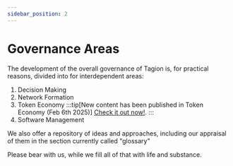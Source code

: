 ```yaml
---
sidebar_position: 2
---
```


# Governance Areas

The development of the overall governance of Tagion is, for practical reasons, divided into for interdependent areas:

1. Decision Making
2. Network Formation
3. Token Economy
   :::tip[New content has been published in Token Economy (Feb 6th 2025)]
[Check it out now!](./governance_areas/token_economy). 
:::
5. Software Management

We also offer a repository of ideas and approaches, including our appraisal of them in the section currently called "glossary"

Please bear with us, while we fill all of that with life and substance. 
